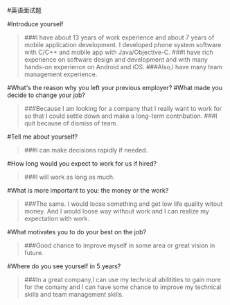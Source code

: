#英语面试题

#Introduce yourself

> ###I have about 13 years of work experience and about 7 years of mobile application development. I developed phone system software with C/C++ and mobile app with Java/Objective-C.
> ###I have rich experience on software design and development and with many hands-on experience on Android and iOS.
> ###Also,I have many team management experience.

#What's the reason why you left your previous employer?
#What made you decide to change your job?


> ###Because I am looking for a company that I really want to work for so that I could settle down and make a long-term contribution.
###I quit because of dismiss of team.

#Tell me about yourself?

> ###I can make decisions rapidly if needed. 
> 
>
>
#How long would you expect to work for us if hired?

> ###I will work as long as much.
> 

#What is more important to you: the money or the work?

> ###The same. I would loose something and get low life quality witout money. And I would loose way without work and I can realize my expectation with work.
> 

#What motivates you to do your best on the job?

> ###Good chance to improve myself in some area or great vision in future.
>
#Where do you see yourself in 5 years?

> ###In a great company,I can use my technical abilitities to gain more for the comany and I can have some chance to improve my technical skills and team management skills.